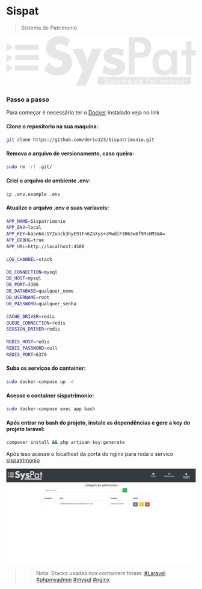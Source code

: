 # Sispat
> Sistema de Patrimonio
<img src="public/img/logo.png" alt="logo">

### Passo a passo
Para começar é necessário ter o <a href="https://docs.docker.com/engine/install/ubuntu/">Docker</a> instalado veja no link

#### Clone o repositorio na sua maquina:
```sh
git clone https://github.com/derio123/Sispatrimonio.git
```

#### Remova o arquivo de versionamento, caso queira:
```sh
sudo rm -rf .git/
```

#### Criei o arquivo de ambiente .env:
```sh
cp .env.example .env
```

#### Atualize o arquivo .env e suas variaveis:
```sh
APP_NAME=Sispatrimonio
APP_ENV=local
APP_KEY=base64:SYZunck3hyE91Fn6ZaXys+zMwdiF3063w6f9RsHM3mA=
APP_DEBUG=true
APP_URL=http://localhost:4500

LOG_CHANNEL=stack

DB_CONNECTION=mysql
DB_HOST=mysql
DB_PORT=3306
DB_DATABASE=qualquer_nome
DB_USERNAME=root
DB_PASSWORD=qualquer_senha

CACHE_DRIVER=redis
QUEUE_CONNECTION=redis
SESSION_DRIVER=redis

REDIS_HOST=redis
REDIS_PASSWORD=null
REDIS_PORT=6379
``` 

#### Suba os serviços do container:
```sh
sudo docker-compose up -d
```
#### Acesse o container sispatrimonio:
```sh
sudo docker-compose exec app bash
``` 

#### Após entrar no bash do projeto, instale as dependências e gere a key do projeto laravel:
```sh
composer install && php artisan key:generate
```   

Após isso acesse o localhost da porta do nginx para roda o servico <a href="http://localhost:4500/">sispatrimonio</a>

<img src="public/img/readme/Syspat.jpeg" alt="Syspat em execução">

>>Nota: Stacks usadas nos containers foram:
>><a href="laravel.com/">#Laravel</a></label> 
<a href="https://www.phpmyadmin.net/">#phpmyadmin</a>
<a href="https://hub.docker.com/_/mysql">#mysql</a>
<a href="https://hub.docker.com/_/nginx">#nginx</a>

